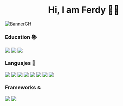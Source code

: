 <h1 align="center">Hi, I am Ferdy 💙👋</h1>
<a href='#' target='_blank'><img src='https://i.postimg.cc/pTLBKNZN/BannerGH.png' border='0' alt='BannerGH'/></a>
<div>
  <h3>Education 📚</h3>
<img align='center' src='https://img.shields.io/badge/Platzi-98CA3F?style=for-the-badge&logo=platzi&logoColor=white'/></a>
<img align='center' src='https://camo.githubusercontent.com/e662694dc0c6af125be10a2652cb4f0140566ec9892e555e02cb29d77a75eeb2/68747470733a2f2f696d672e736869656c64732e696f2f62616467652f44756f6c696e676f2d3538434330323f7374796c653d666f722d7468652d6261646765266c6f676f3d44756f6c696e676f266c6f676f436f6c6f723d7768697465'/></a>
<img align='center' src='https://camo.githubusercontent.com/b10841c7e1a339e8bf38dfcecbc5c270fb66c4ee4b73abacd77f3505148ee481/68747470733a2f2f696d672e736869656c64732e696f2f62616467652f5564656d792d4131303046463f7374796c653d666f722d7468652d6261646765266c6f676f3d5564656d79266c6f676f436f6c6f723d7768697465'/></a>
</div>
<div>
  <h3>Languajes 📌</h3>
  <img align='center' src='https://img.shields.io/badge/Dart-0175C2?style=for-the-badge&logo=dart&logoColor=white'/></a>
  <img align='center' src='https://img.shields.io/badge/HTML5-E34F26?style=for-the-badge&logo=html5&logoColor=white'/></a>
  <img align='center' src='https://img.shields.io/badge/CSS3-1572B6?style=for-the-badge&logo=css3&logoColor=white'/></a>
  <img align='center' src='https://img.shields.io/badge/JavaScript-323330?style=for-the-badge&logo=javascript&logoColor=F7DF1E'/></a>
  <img align='center' src='https://img.shields.io/badge/C%23-239120?style=for-the-badge&logo=c-sharp&logoColor=white'/></a>
  <img align='center' src='https://img.shields.io/badge/C%2B%2B-00599C?style=for-the-badge&logo=c%2B%2B&logoColor=white'/></a>
  <img align='center' src='https://img.shields.io/badge/C-00599C?style=for-the-badge&logo=c&logoColor=white'/></a>
  <img align='center' src='https://img.shields.io/badge/json-5E5C5C?style=for-the-badge&logo=json&logoColor=white'/></a>
</div>
<div>
  <h3>Frameworks 🔝</h3>
  <img align='center' src='https://img.shields.io/badge/Flutter-02569B?style=for-the-badge&logo=flutter&logoColor=white'/></a>
  <img align='center' src='https://img.shields.io/badge/.NET-512BD4?style=for-the-badge&logo=dotnet&logoColor=white'/></a>
</div>
<!--
**FerxhoDev/FerxhoDev** is a ✨ _special_ ✨ repository because its `README.md` (this file) appears on your GitHub profile.

Here are some ideas to get you started:

- 🔭 I’m currently working on ...
- 🌱 I’m currently learning ...
- 👯 I’m looking to collaborate on ...
- 🤔 I’m looking for help with ...
- 💬 Ask me about ...
- 📫 How to reach me: ...
- 😄 Pronouns: ...
- ⚡ Fun fact: ...
-->
